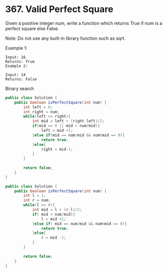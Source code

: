 # 367. Valid Perfect Square

Given a positive integer num, write a function which returns True if num is a perfect square else False.

Note: Do not use any built-in library function such as sqrt.

Example 1:
```
Input: 16
Returns: True
Example 2:

Input: 14
Returns: False
```
Binary search
```java
public class Solution {
    public boolean isPerfectSquare(int num) {
        int left = 0;
        int right = num;
        while(left <= right){
            int mid = left + (right-left)/2;
            if(mid == 0 || mid < num/mid){
                left = mid +1;
            }else if(mid == num/mid && num%mid == 0){
                return true;
            }else{
                right = mid-1;
            }
        }
        
        return false;
    }
}
```

```java
public class Solution {
    public boolean isPerfectSquare(int num) {
        int l = 1;
        int r = num;
        while(l <= r){
            int mid = l + (r-l)/2;
            if( mid < num/mid){
                l = mid +1;
            }else if( mid == num/mid && num%mid == 0){
                return true;
            }else{
                r = mid -1;
            }
        }
        
        return false;
    }
}
```